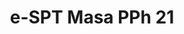 ---
title: e-SPT Masa PPh 21
fitur : lainlain
modifiedTime : 01/02/2020
topik: e-SPT
linkurl: https://drive.google.com/file/d/1XEnqfP8Ngn--cwFnTRRjpDS3GHW5wfUl
---